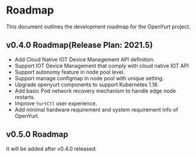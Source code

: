# Roadmap

This document outlines the development roadmap for the OpenYurt project.

## v0.4.0 Roadmap(Release Plan: 2021.5)

- Add Cloud Native IOT Device Management API definition.
- Support IOT Device Management that comply with cloud native IOT API
- Support autonomy feature in node pool level.
- Support manage configmap in node pool with unique setting. 
- Upgrade openyurt components to support Kubernetes 1.18.
- Add basic Pod network recovery mechanism to handle edge node restarts.
- Improve `YurtCtl` user experience.
- Add minimal hardware requirement and system requirement info of OpenYurt.


## v0.5.0 Roadmap

It will be added after v0.4.0 released.